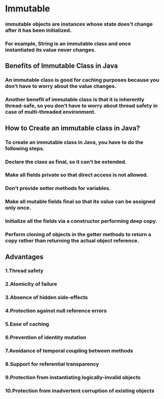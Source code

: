 # Immutable
### immutable objects are instances whose state does’t change after it has been initialized. 
### For example, String is an immutable class and once instantiated its value never changes.
## Benefits of Immutable Class in Java
### An immutable class is good for caching purposes because you don’t have to worry about the value changes.
### Another benefit of immutable class is that it is inherently thread-safe, so you don’t have to worry about thread safety in case of multi-threaded environment.

## How to Create an immutable class in Java?
### To create an immutable class in Java, you have to do the following steps.

### Declare the class as final, so it can’t be extended.
### Make all fields private so that direct access is not allowed.
### Don’t provide setter methods for variables.
### Make all mutable fields final so that its value can be assigned only once.
### Initialize all the fields via a constructor performing deep copy.
### Perform cloning of objects in the getter methods to return a copy rather than returning the actual object reference.

## Advantages
###	1.Thread safety
###	2.Atomicity of failure
###	3.Absence of hidden side-effects
###	4.Protection against null reference errors
###	5.Ease of caching
###	6.Prevention of identity mutation
###	7.Avoidance of temporal coupling between methods
###	8.Support for referential transparency
###	9.Protection from instantiating logically-invalid objects
###	10.Protection from inadvertent corruption of existing objects